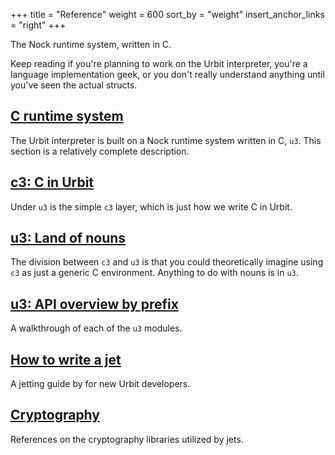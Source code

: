 +++
title = "Reference"
weight = 600
sort_by = "weight"
insert_anchor_links = "right"
+++

The Nock runtime system, written in C.

Keep reading if you're planning to work on the Urbit interpreter, you're a
language implementation geek, or you don't really understand anything until
you've seen the actual structs.

## [C runtime system](/reference/runtime/runtime)

The Urbit interpreter is built on a Nock runtime system written
in C, `u3`. This section is a relatively complete description.

## [c3: C in Urbit](/reference/runtime/c)

Under `u3` is the simple `c3` layer, which is just how we write C
in Urbit.

## [u3: Land of nouns](/reference/runtime/nouns)

The division between `c3` and `u3` is that you could theoretically
imagine using `c3` as just a generic C environment. Anything to do
with nouns is in `u3`.

## [u3: API overview by prefix](/reference/runtime/api)

A walkthrough of each of the `u3` modules.

## [How to write a jet](/reference/runtime/jetting)

A jetting guide by for new Urbit developers.

## [Cryptography](/reference/runtime/cryptography)

References on the cryptography libraries utilized by jets.
